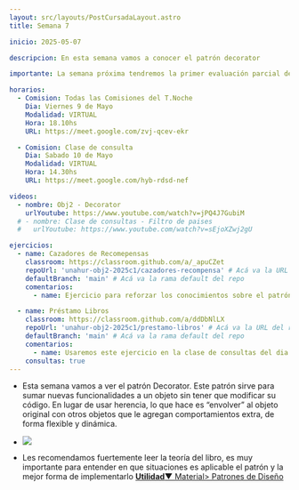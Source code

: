 ```yaml
---
layout: src/layouts/PostCursadaLayout.astro
title: Semana 7

inicio: 2025-05-07

descripcion: En esta semana vamos a conocer el patrón decorator

importante: La semana próxima tendremos la primer evaluación parcial de la materia, el día viernes 16/5.

horarios:
  - Comision: Todas las Comisiones del T.Noche
    Dia: Viernes 9 de Mayo
    Modalidad: VIRTUAL
    Hora: 18.10hs
    URL: https://meet.google.com/zvj-qcev-ekr

  - Comision: Clase de consulta
    Dia: Sabado 10 de Mayo
    Modalidad: VIRTUAL
    Hora: 14.30hs
    URL: https://meet.google.com/hyb-rdsd-nef

videos:
  - nombre: Obj2 - Decorator
    urlYoutube: https://www.youtube.com/watch?v=jPQ4J7GubiM
  # - nombre: Clase de consultas - Filtro de paises
  #   urlYoutube: https://www.youtube.com/watch?v=sEjoXZwj2gU

ejercicios:
  - name: Cazadores de Recomepensas
    classroom: https://classroom.github.com/a/_apuCZet
    repoUrl: 'unahur-obj2-2025c1/cazadores-recompensa' # Acá va la URL del repo sin el "https://github.com/"
    defaultBranch: 'main' # Acá va la rama default del repo
    comentarios:
      - name: Ejercicio para reforzar los conocimientos sobre el patrón decorator

  - name: Préstamo Libros
    classroom: https://classroom.github.com/a/ddDbNlLX
    repoUrl: 'unahur-obj2-2025c1/prestamo-libros' # Acá va la URL del repo sin el "https://github.com/"
    defaultBranch: 'main' # Acá va la rama default del repo
    comentarios:
      - name: Usaremos este ejercicio en la clase de consultas del dia sabado 10/05
    consultas: true
---
```


- Esta semana vamos a ver el patrón Decorator. Este patrón sirve para sumar nuevas funcionalidades a un objeto sin tener que modificar su código. En lugar de usar herencia, lo que hace es “envolver” al objeto original con otros objetos que le agregan comportamientos extra, de forma flexible y dinámica.

- <div ><img src="https://www.cs.unc.edu/~stotts/GOF/hires/Pictures/decor064.gif"></img></div>

- Les recomendamos fuertemente leer la teoría del libro, es muy importante para entender en que situaciones es aplicable el patrón y la mejor forma de implementarlo <a href="/material#estructurales" target="_blank">**Utilidad**▼ Material> Patrones de Diseño</a>
